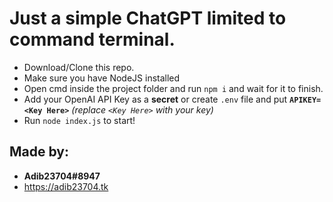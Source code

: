 # Just a simple ChatGPT limited to command terminal.

- Download/Clone this repo.
- Make sure you have NodeJS installed
- Open cmd inside the project folder and run `npm i` and wait for it to finish.
- Add your OpenAI API Key as a **secret** or create `.env` file and put **`APIKEY=<Key Here>`** *(replace `<Key Here>` with your key)*
- Run `node index.js` to start!

## Made by:
- **Adib23704#8947**
- https://adib23704.tk